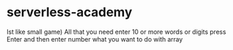 # serverless-academy

Ist like small game) All that you need enter 10 or more words or digits press Enter and then enter number what you want to do with array
